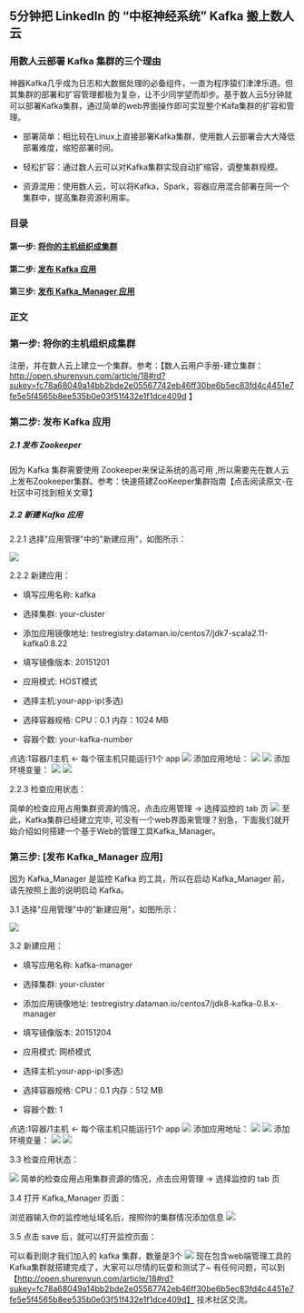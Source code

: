 ## 5分钟把 LinkedIn 的 “中枢神经系统” Kafka 搬上数人云

### 用数人云部署 Kafka 集群的三个理由

神器Kafka几乎成为日志和大数据处理的必备组件，一直为程序猿们津津乐道。但其集群的部署和扩容管理都极为复杂，让不少同学望而却步。基于数人云5分钟就可以部署Kafka集群，通过简单的web界面操作即可实现整个Kafa集群的扩容和管理。

* 部署简单：相比较在Linux上直接部署Kafka集群，使用数人云部署会大大降低部署难度，缩短部署时间。

* 轻松扩容：通过数人云可以对Kafka集群实现自动扩缩容，调整集群规模。

* 资源混用：使用数人云，可以将Kafka，Spark，容器应用混合部署在同一个集群中，提高集群资源利用率。

### 目录

#### 第一步: [将你的主机组织成集群](#step1)
#### 第二步: [发布 Kafka 应用](#step2)
#### 第三步: [发布 Kafka_Manager 应用](#step3)


### 正文

<h3 id="step1">第一步: 将你的主机组织成集群 </h3>

注册，并在数人云上建立一个集群。参考：【数人云用户手册-建立集群：  http://open.shurenyun.com/article/18#rd?sukey=fc78a68049a14bb2bde2e05567742eb46ff30be6b5ec83fd4c4451e7fe5e5f4565b8ee535b0e03f51f432e1f1dce409d 】

<h3 id="step2">第二步: 发布 Kafka 应用</h3>

##### 2.1 发布 Zookeeper

因为 Kafka 集群需要使用 Zookeeper来保证系统的高可用 ,所以需要先在数人云上发布Zookeeper集群。参考：快速搭建ZooKeeper集群指南【点击阅读原文-在社区中可找到相关文章】

##### 2.2 新建 Kafka 应用

2.2.1 选择"应用管理"中的"新建应用"，如图所示：

![](/content/images/2015/12/1.jpg)

2.2.2 新建应用：

* 填写应用名称: kafka

* 选择集群: your-cluster

* 添加应用镜像地址: testregistry.dataman.io/centos7/jdk7-scala2.11-kafka0.8.22

* 填写镜像版本: 20151201

* 应用模式: HOST模式

* 选择主机:your-app-ip(多选)

* 选择容器规格: CPU：0.1 内存：1024 MB

* 容器个数: your-kafka-number

点选:1容器/1主机 <- 每个宿主机只能运行1个 app
![](/content/images/2015/12/2.jpg)
添加应用地址：
![](/content/images/2015/12/8.jpg)
![](/content/images/2015/12/7.jpg)
添加环境变量：
![](/content/images/2015/12/8-1.jpg)
![](/content/images/2015/12/9.jpg)

2.2.3 检查应用状态：

简单的检查应用占用集群资源的情况，点击应用管理 -> 选择监控的 tab 页
![](/content/images/2015/12/10.jpg)
至此，Kafka集群已经建立完毕, 可没有一个web界面来管理？别急，下面我们就开始介绍如何搭建一个基于Web的管理工具Kafka_Manager。


<h3 id="step3">第三步: [发布 Kafka_Manager 应用]</h3>

因为 Kafka_Manager 是监控 Kafka 的工具，所以在启动 Kafka_Manager 前，请先按照上面的说明启动 Kafka。

3.1 选择"应用管理"中的"新建应用"，如图所示：

![](/content/images/2015/12/11.jpg)

3.2 新建应用：

* 填写应用名称: kafka-manager

* 选择集群: your-cluster

* 添加应用镜像地址: testregistry.dataman.io/centos7/jdk8-kafka-0.8.x-manager

* 填写镜像版本: 20151204

* 应用模式: 网桥模式

* 选择主机:your-app-ip(多选)

* 选择容器规格: CPU：0.1 内存：512 MB

* 容器个数: 1

点选:1容器/1主机 <- 每个宿主机只能运行1个 app
![](/content/images/2015/12/12.jpg)
添加应用地址：
![](/content/images/2015/12/13.jpg)
![](/content/images/2015/12/14.jpg)
添加环境变量：
![](/content/images/2015/12/15.jpg)
![](/content/images/2015/12/16.jpg)

3.3 检查应用状态：

![](/content/images/2015/12/17.jpg)
简单的检查应用占用集群资源的情况，点击应用管理 -> 选择监控的 tab 页


3.4 打开 Kafka_Manager 页面：

浏览器输入你的监控地址域名后，按照你的集群情况添加信息
![](/content/images/2015/12/18.jpg)

3.5 点击 save 后，就可以打开监控页面：

可以看到刚才我们加入的 kafka 集群，数量是3个
![](/content/images/2015/12/19.jpg)
现在包含web端管理工具的Kafka集群就搭建完成了，大家可以尽情的玩耍和测试了~ 有任何问题，可以到【http://open.shurenyun.com/article/18#rd?sukey=fc78a68049a14bb2bde2e05567742eb46ff30be6b5ec83fd4c4451e7fe5e5f4565b8ee535b0e03f51f432e1f1dce409d】 技术社区交流。
